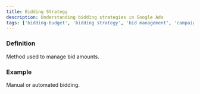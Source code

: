 ```yaml
---
title: Bidding Strategy
description: Understanding bidding strategies in Google Ads
tags: ['bidding-budget', 'bidding strategy', 'bid management', 'campaign optimization', 'ppc strategy', 'google ads']
---
```


### Definition
Method used to manage bid amounts.

### Example
Manual or automated bidding.